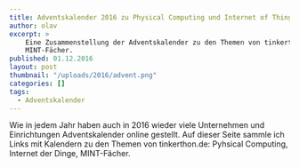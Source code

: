 ```yaml
---
title: Adventskalender 2016 zu Physical Computing und Internet of Things
author: olav
excerpt: >
    Eine Zusammenstellung der Adventskalender zu den Themen von tinkerthon.de: Pyhsical Computing, Internet der Dinge,
    MINT-Fächer.
published: 01.12.2016
layout: post
thumbnail: "/uploads/2016/advent.png"
categories: []
tags:
  - Adventskalender
---
```

Wie in jedem Jahr haben auch in 2016 wieder viele Unternehmen und Einrichtungen Adventskalender online gestellt. Auf dieser Seite sammle ich Links mit Kalendern zu den Themen von tinkerthon.de: Pyhsical Computing, Internet der Dinge,
MINT-Fächer.
